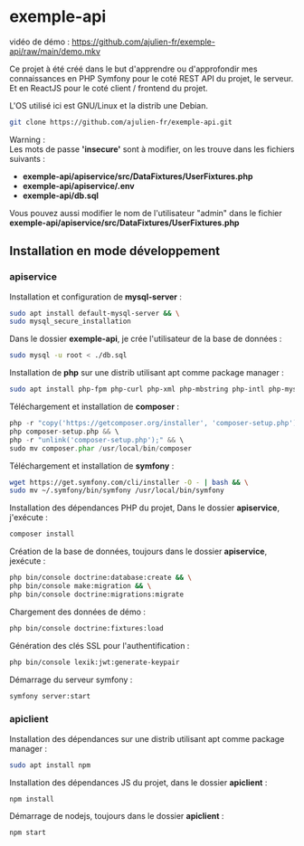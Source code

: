 # exemple-api

vidéo de démo : https://github.com/ajulien-fr/exemple-api/raw/main/demo.mkv

Ce projet à été créé dans le but d'apprendre ou d'approfondir mes connaissances en PHP Symfony pour le coté REST API du projet, le serveur. \
Et en ReactJS pour le coté client / frontend du projet.

L'OS utilisé ici est GNU/Linux et la distrib une Debian.

```sh
git clone https://github.com/ajulien-fr/exemple-api.git
```

Warning : \
Les mots de passe **'insecure'** sont à modifier,
on les trouve dans les fichiers suivants :
* **exemple-api/apiservice/src/DataFixtures/UserFixtures.php**
* **exemple-api/apiservice/.env**
* **exemple-api/db.sql**

Vous pouvez aussi modifier le nom de l'utilisateur "admin" dans le fichier \
**exemple-api/apiservice/src/DataFixtures/UserFixtures.php**

## Installation en mode développement

### apiservice

Installation et configuration de **mysql-server** :

```sh
sudo apt install default-mysql-server && \
sudo mysql_secure_installation
```

Dans le dossier **exemple-api**, je crée l'utilisateur de la base de données :

```sh
sudo mysql -u root < ./db.sql
```

Installation de **php** sur une distrib utilisant apt comme package manager :

```sh
sudo apt install php-fpm php-curl php-xml php-mbstring php-intl php-mysql
```

Téléchargement et installation de **composer** :

```php
php -r "copy('https://getcomposer.org/installer', 'composer-setup.php');" && \
php composer-setup.php && \
php -r "unlink('composer-setup.php');" && \
sudo mv composer.phar /usr/local/bin/composer
```

Téléchargement et installation de **symfony** :

```sh
wget https://get.symfony.com/cli/installer -O - | bash && \
sudo mv ~/.symfony/bin/symfony /usr/local/bin/symfony
```

Installation des dépendances PHP du projet,
Dans le dossier **apiservice**, j'exécute :

```sh
composer install
```

Création de la base de données, toujours dans le dossier **apiservice**, jexécute :

```sh
php bin/console doctrine:database:create && \
php bin/console make:migration && \
php bin/console doctrine:migrations:migrate
```

Chargement des données de démo :

```sh
php bin/console doctrine:fixtures:load
```

Génération des clés SSL pour l'authentification :

```sh
php bin/console lexik:jwt:generate-keypair
```

Démarrage du serveur symfony :

```sh
symfony server:start
```

### apiclient

Installation des dépendances sur une distrib utilisant apt comme package manager :

```sh
sudo apt install npm
```

Installation des dépendances JS du projet, dans le dossier **apiclient** :

```sh
npm install
```

Démarrage de nodejs, toujours dans le dossier **apiclient** :

```sh
npm start
```
